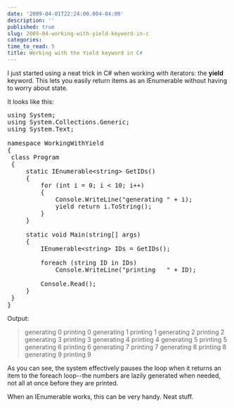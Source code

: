 ```yaml
---
date: '2009-04-01T22:24:00.004-04:00'
description: ''
published: true
slug: 2009-04-working-with-yield-keyword-in-c
categories:
time_to_read: 5
title: Working with the Yield keyword in C#
---
```


I just started using a neat trick in C# when working with iterators: the <span style="font-weight: bold;">yield</span> keyword. This lets you easily return items as an IEnumerable without having to worry about state.

It looks like this:
<pre class="c#" name="code">using System;
using System.Collections.Generic;
using System.Text;

namespace WorkingWithYield
{
 class Program
 {
     static IEnumerable&lt;string&gt; GetIDs()
     {
         for (int i = 0; i &lt; 10; i++)
         {
             Console.WriteLine("generating " + i);
             yield return i.ToString();
         }
     }

     static void Main(string[] args)
     {
         IEnumerable&lt;string&gt; IDs = GetIDs();

         foreach (string ID in IDs)
             Console.WriteLine("printing   " + ID);

         Console.Read();
     }
 }
}
</pre>Output:
<blockquote>generating 0
printing   0
generating 1
printing   1
generating 2
printing   2
generating 3
printing   3
generating 4
printing   4
generating 5
printing   5
generating 6
printing   6
generating 7
printing   7
generating 8
printing   8
generating 9
printing   9</blockquote>As you can see, the system effectively pauses the loop when it returns an item to the foreach loop--the numbers are lazily generated when needed, not all at once before they are printed.

When an IEnumerable works, this can be very handy. Neat stuff.